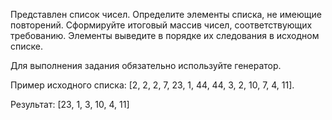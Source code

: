 Представлен список чисел. Определите элементы списка, не имеющие повторений. 
Сформируйте итоговый массив чисел, соответствующих требованию. 
Элементы выведите в порядке их следования в исходном списке. 

Для выполнения задания обязательно используйте генератор.

Пример исходного списка: [2, 2, 2, 7, 23, 1, 44, 44, 3, 2, 10, 7, 4, 11].

Результат: [23, 1, 3, 10, 4, 11]
